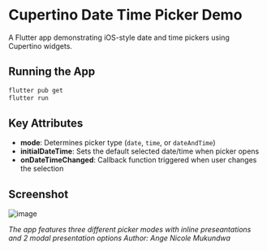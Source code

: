 # Cupertino Date Time Picker Demo

A Flutter app demonstrating iOS-style date and time pickers using Cupertino widgets.

## Running the App

```bash
flutter pub get
flutter run
```

## Key Attributes

- **mode**: Determines picker type (`date`, `time`, or `dateAndTime`)
- **initialDateTime**: Sets the default selected date/time when picker opens
- **onDateTimeChanged**: Callback function triggered when user changes the selection

## Screenshot

![image](https://github.com/user-attachments/assets/8b813864-9104-4143-bb60-9dfa0d70e972)


*The app features three different picker modes with inline preseantations and 2 modal presentation options*
*Author: Ange Nicole Mukundwa*
